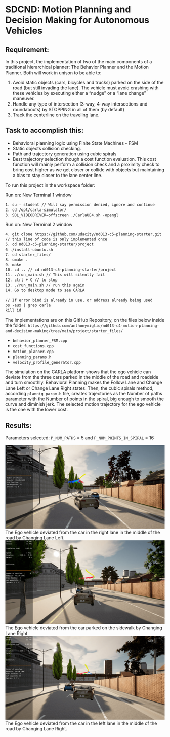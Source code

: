 # SDCND: Motion Planning and Decision Making for Autonomous Vehicles

## Requirement: 
In this project, the implementation of two of the main components of a traditional hierarchical planner: The Behavior Planner and the Motion Planner. Both will work in unison to be able to:
1. Avoid static objects (cars, bicycles and trucks) parked on the side of the road (but still invading the lane). The vehicle must avoid crashing with these vehicles by executing either a “nudge” or a “lane change” maneuver.
2. Handle any type of intersection (3-way, 4-way intersections and roundabouts) by STOPPING in all of them (by default)
3. Track the centerline on the traveling lane.

## Task to accomplish this:
* Behavioral planning logic using Finite State Machines - FSM
* Static objects collision checking.
* Path and trajectory generation using cubic spirals
* Best trajectory selection though a cost function evaluation. This cost function will mainly perform a collision check and a proximity check to bring cost higher as we get closer or collide with objects but maintaining a bias to stay closer to the lane center line.

To run this project in the workspace folder: 

Run on: New Terminal 1 window
```
1. su - student // Will say permission denied, ignore and continue 
2. cd /opt/carla-simulator/
3. SDL_VIDEODRIVER=offscreen ./CarlaUE4.sh -opengl
```

Run on: New Terminal 2 window
```
4. git clone https://github.com/udacity/nd013-c5-planning-starter.git // this line of code is only implemented once
5. cd nd013-c5-planning-starter/project
6 ./install-ubuntu.sh
7. cd starter_files/
8. cmake .
9. make
10. cd .. // cd nd013-c5-planning-starter/project
11. ./run_main.sh // This will silently fail 
12. ctrl + C // to stop 
13. ./run_main.sh // run this again
14. Go to desktop mode to see CARLA

// If error bind is already in use, or address already being used
ps -aux | grep carla
kill id
```

The implementations are on this GitHub Repository, on the files below inside the folder:
``https://github.com/anthonymiglio/nd013-c4-motion-planning-and-decision-making/tree/main/project/starter_files/``
* ``behavior_planner_FSM.cpp``
* ``cost_functions.cpp``
* ``motion_planner.cpp``
* ``planning_params.h``
* ``velocity_profile_generator.cpp``


The simulation on the CARLA platform shows that the ego vehicle can deviate from the three cars parked in the middle of the road and roadside and turn smoothly. Behavioral Planning makes the Follow Lane and Change Lane Left or Change Lane Right states. Then, the cubic spirals method, according ``plannig_param.h`` file, creates trajectories as the Number of paths parameter with the Number of points in the spiral, big enough to smooth the curve and diminish jerk. The selected motion trajectory for the ego vehicle is the one with the lower cost.

## Results:
Parameters selected: ``P_NUM_PATHS`` = 5 and ``P_NUM_POINTS_IN_SPIRAL`` = 16

<img src="/project/img/car1_path5_spiral16.png"/>
The Ego vehicle deviated from the car in the right lane in the middle of the road by Changing Lane Left.

<img src="/project/img/car2_path5_spiral16.png"/>
The Ego vehicle deviated from the car parked on the sidewalk by Changing Lane Right.

<img src="/project/img/car3_path5_spiral16.png"/>
The Ego vehicle deviated from the car in the left lane in the middle of the road by Changing Lane Right.
